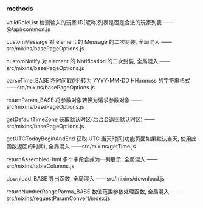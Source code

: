 ### methods

validRoleList 检测输入的玩家 ID(昵称)列表是否是合法的玩家列表 ——@/api/common.js

customMessage 对 element 的 Message 的二次封装, 全局混入 ——src/mixins/basePageOptions.js

customNotify 对 element 的 Notification 的二次封装, 全局混入 ——src/mixins/basePageOptions.js

parseTime_BASE 将时间戳(秒)转为 YYYY-MM-DD HH:mm:ss 的字符串格式 ——src/mixins/basePageOptions.js

returnParam_BASE 将参数对象转换为请求参数对象 ——src/mixins/basePageOptions.js

getDefaultTimeZone 获取默认时区(后台会返回默认时区) ——src/mixins/basePageOptions.js

getUTCTodayBeginAndEnd 获取 UTC 当天时间(功能页面如果默认当天, 使用此函数返回的时间), 全局混入 ——src/mixins/getTime.js

returnAssembledHtml 多个字段合并为一列展示, 全局混入 ——src/mixins/tableColumns.js

download_BASE 导出函数, 全局混入 ——src/mixins/download.js

returnNumberRangeParma_BASE 数值范围参数处理函数, 全局混入 ——src/mixins/requestParamConvert/index.js

